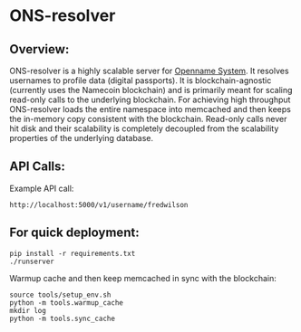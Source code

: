 ONS-resolver
=======

## Overview:

ONS-resolver is a highly scalable server for [Openname System](https://openname.org). It resolves usernames to profile data (digital passports). It is blockchain-agnostic (currently uses the Namecoin blockchain) and is primarily meant for scaling read-only calls to the underlying blockchain. For achieving high throughput ONS-resolver loads the entire namespace into memcached and then keeps the in-memory copy consistent with the blockchain. Read-only calls never hit disk and their scalability is completely decoupled from the scalability properties of the underlying database.


## API Calls:

Example API call:

```
http://localhost:5000/v1/username/fredwilson
```

## For quick deployment:

```
pip install -r requirements.txt
./runserver
```

Warmup cache and then keep memcached in sync with the blockchain:

```
source tools/setup_env.sh
python -m tools.warmup_cache
mkdir log
python -m tools.sync_cache
```
